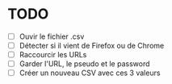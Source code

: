 # TODO
- [ ] Ouvir le fichier .csv
- [ ] Détecter si il vient de Firefox ou de Chrome
- [ ] Raccourcir les URLs
- [ ] Garder l'URL, le pseudo et le password
- [ ] Créer un nouveau CSV avec ces 3 valeurs